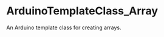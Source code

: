 ArduinoTemplateClass_Array
==========================

An Arduino template class for creating arrays.
